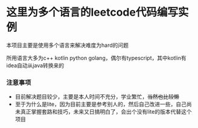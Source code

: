 # 这里为多个语言的leetcode代码编写实例

本项目主要是使用多个语言来解决难度为hard的问题

所用语言大多为c++ kotlin python golang，偶尔有typescript，其中kotlin有idea自动从java转换来的

### 注意事项

+ 目前解决题目较少，主要是本人时间不充分，学业繁忙，~~当然也比较懒~~
+ 至于为什么是lite，因为目前主要是参考别人的，然后自己改进一些，自己尚未真正掌握套路和技巧，未来又日搞明白了，会出个没有lite的版本代替这个项目
